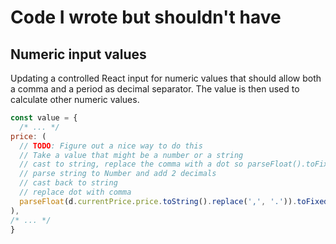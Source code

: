 # Code I wrote but shouldn't have


## Numeric input values
Updating a controlled React input for numeric values that should allow both a comma and a period as decimal separator. The value is then used to calculate other numeric values.

```javascript
const value = {
  /* ... */
price: (
  // TODO: Figure out a nice way to do this
  // Take a value that might be a number or a string
  // cast to string, replace the comma with a dot so parseFloat().toFixed() won't err
  // parse string to Number and add 2 decimals
  // cast back to string
  // replace dot with comma
  parseFloat(d.currentPrice.price.toString().replace(',', '.')).toFixed(2).toString().replace('.', ',')
),
/* ... */
}
```
